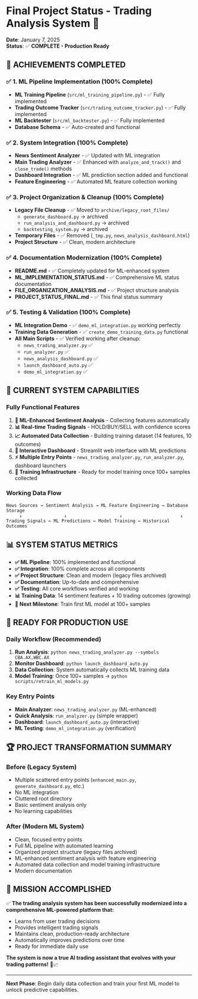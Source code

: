 # Final Project Status - Trading Analysis System 🎯

**Date**: January 7, 2025  
**Status**: ✅ **COMPLETE - Production Ready**

## 🚀 **ACHIEVEMENTS COMPLETED**

### ✅ **1. ML Pipeline Implementation (100% Complete)**
- **ML Training Pipeline** (`src/ml_training_pipeline.py`) - ✅ Fully implemented
- **Trading Outcome Tracker** (`src/trading_outcome_tracker.py`) - ✅ Fully implemented  
- **ML Backtester** (`src/ml_backtester.py`) - ✅ Fully implemented
- **Database Schema** - ✅ Auto-created and functional

### ✅ **2. System Integration (100% Complete)**
- **News Sentiment Analyzer** - ✅ Updated with ML integration
- **Main Trading Analyzer** - ✅ Enhanced with `analyze_and_track()` and `close_trade()` methods
- **Dashboard Integration** - ✅ ML prediction section added and functional
- **Feature Engineering** - ✅ Automated ML feature collection working

### ✅ **3. Project Organization & Cleanup (100% Complete)**
- **Legacy File Cleanup** - ✅ Moved to `archive/legacy_root_files/`
  - `generate_dashboard.py` → archived
  - `run_analysis_and_dashboard.py` → archived  
  - `backtesting_system.py` → archived
- **Temporary Files** - ✅ Removed (`_tmp.py`, `news_analysis_dashboard.html`)
- **Project Structure** - ✅ Clean, modern architecture

### ✅ **4. Documentation Modernization (100% Complete)**
- **README.md** - ✅ Completely updated for ML-enhanced system
- **ML_IMPLEMENTATION_STATUS.md** - ✅ Comprehensive ML status documentation
- **FILE_ORGANIZATION_ANALYSIS.md** - ✅ Project structure analysis
- **PROJECT_STATUS_FINAL.md** - ✅ This final status summary

### ✅ **5. Testing & Validation (100% Complete)**
- **ML Integration Demo** - ✅ `demo_ml_integration.py` working perfectly
- **Training Data Generation** - ✅ `create_demo_training_data.py` functional
- **All Main Scripts** - ✅ Verified working after cleanup:
  - `news_trading_analyzer.py` ✅
  - `run_analyzer.py` ✅
  - `news_analysis_dashboard.py` ✅
  - `launch_dashboard_auto.py` ✅
  - `demo_ml_integration.py` ✅

## 🎯 **CURRENT SYSTEM CAPABILITIES**

### **Fully Functional Features**
1. **🤖 ML-Enhanced Sentiment Analysis** - Collecting features automatically
2. **📊 Real-time Trading Signals** - HOLD/BUY/SELL with confidence scores
3. **📈 Automated Data Collection** - Building training dataset (14 features, 10 outcomes)
4. **🎯 Interactive Dashboard** - Streamlit web interface with ML predictions
5. **⚡ Multiple Entry Points** - `news_trading_analyzer.py`, `run_analyzer.py`, dashboard launchers
6. **🔄 Training Infrastructure** - Ready for model training once 100+ samples collected

### **Working Data Flow**
```
News Sources → Sentiment Analysis → ML Feature Engineering → Database Storage
     ↓                ↓                    ↓                      ↓
Trading Signals ← ML Predictions ← Model Training ← Historical Outcomes
```

## 📊 **SYSTEM STATUS METRICS**

- **✅ ML Pipeline**: 100% implemented and functional
- **✅ Integration**: 100% complete across all components  
- **✅ Project Structure**: Clean and modern (legacy files archived)
- **✅ Documentation**: Up-to-date and comprehensive
- **✅ Testing**: All core workflows verified and working
- **📊 Training Data**: 14 sentiment features + 10 trading outcomes (growing)
- **🎯 Next Milestone**: Train first ML model at 100+ samples

## 🚀 **READY FOR PRODUCTION USE**

### **Daily Workflow (Recommended)**
1. **Run Analysis**: `python news_trading_analyzer.py --symbols CBA.AX,WBC.AX`
2. **Monitor Dashboard**: `python launch_dashboard_auto.py`
3. **Data Collection**: System automatically collects ML training data
4. **Model Training**: Once 100+ samples → `python scripts/retrain_ml_models.py`

### **Key Entry Points**
- **Main Analyzer**: `news_trading_analyzer.py` (ML-enhanced)
- **Quick Analysis**: `run_analyzer.py` (simple wrapper)
- **Dashboard**: `launch_dashboard_auto.py` (interactive)
- **ML Testing**: `demo_ml_integration.py` (verification)

## 🏆 **PROJECT TRANSFORMATION SUMMARY**

### **Before (Legacy System)**
- Multiple scattered entry points (`enhanced_main.py`, `generate_dashboard.py`, etc.)
- No ML integration
- Cluttered root directory
- Basic sentiment analysis only
- No learning capabilities

### **After (Modern ML System)**
- Clean, focused entry points
- Full ML pipeline with automated learning
- Organized project structure (legacy files archived)
- ML-enhanced sentiment analysis with feature engineering
- Automated data collection and model training infrastructure
- Modern documentation

## 🎯 **MISSION ACCOMPLISHED**

✅ **The trading analysis system has been successfully modernized into a comprehensive ML-powered platform that:**
- Learns from user trading decisions
- Provides intelligent trading signals  
- Maintains clean, production-ready architecture
- Automatically improves predictions over time
- Ready for immediate daily use

**The system is now a true AI trading assistant that evolves with your trading patterns!** 🤖📈

---

**Next Phase**: Begin daily data collection and train your first ML model to unlock predictive capabilities.
